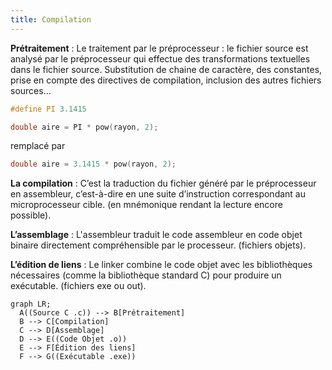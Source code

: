 ```yaml
---
title: Compilation
---
```


**Prétraitement** : Le traitement par le préprocesseur : le fichier source est analysé par le préprocesseur qui effectue des transformations textuelles dans le fichier source. Substitution de chaine de caractère, des constantes, prise en compte des directives de compilation, inclusion des autres fichiers sources...

```c
#define PI 3.1415

double aire = PI * pow(rayon, 2);
```

remplacé par

```c
double aire = 3.1415 * pow(rayon, 2);
```

**La compilation** : C’est la traduction du fichier généré par le préprocesseur en assembleur, c’est-à-dire en une suite d’instruction correspondant au microprocesseur cible. (en mnémonique rendant la lecture encore possible).

**L’assemblage** : L'assembleur traduit le code assembleur en code objet binaire directement compréhensible par le processeur. (fichiers objets).

**L’édition de liens** : Le linker combine le code objet avec les bibliothèques nécessaires (comme la bibliothèque standard C) pour produire un exécutable. (fichiers exe ou out).

```mermaid
graph LR;
  A((Source C .c)) --> B[Prétraitement]
  B --> C[Compilation]
  C --> D[Assemblage]
  D --> E((Code Objet .o))
  E --> F[Édition des liens]
  F --> G((Exécutable .exe))
```

<script type="module">
  import mermaid from 'https://cdn.jsdelivr.net/npm/mermaid@11/dist/mermaid.esm.min.mjs';
  mermaid.initialize({ startOnLoad: true });
  await mermaid.run({
  querySelector: '.language-mermaid',
});
</script>
